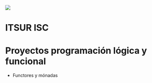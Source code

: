 ![](https://i.imgur.com/JY9Zxhq.png)
# ITSUR ISC

# Proyectos programación lógica y funcional
  - Functores y mónadas
